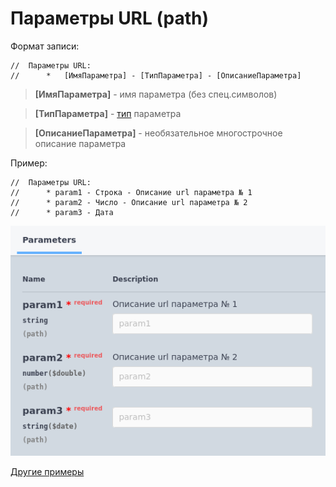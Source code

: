 # Параметры URL (path)

Формат записи:
```
//  Параметры URL:
//      *   [ИмяПараметра] - [ТипПараметра] - [ОписаниеПараметра]
```
> **[ИмяПараметра]** - имя параметра (без спец.символов)

> **[ТипПараметра]** - [тип](../Типы/README.md) параметра

> **[ОписаниеПараметра]** - необязательное многострочное описание параметра

Пример:
```
//	Параметры URL:
//		* param1 - Строка - Описание url параметра № 1
//		* param2 - Число - Описание url параметра № 2
//		* param3 - Дата
```

![path_params](./images/path_params.png)

[Другие примеры](../../examples/EDT/src/HTTPServices/RequestParams/Module.bsl)
